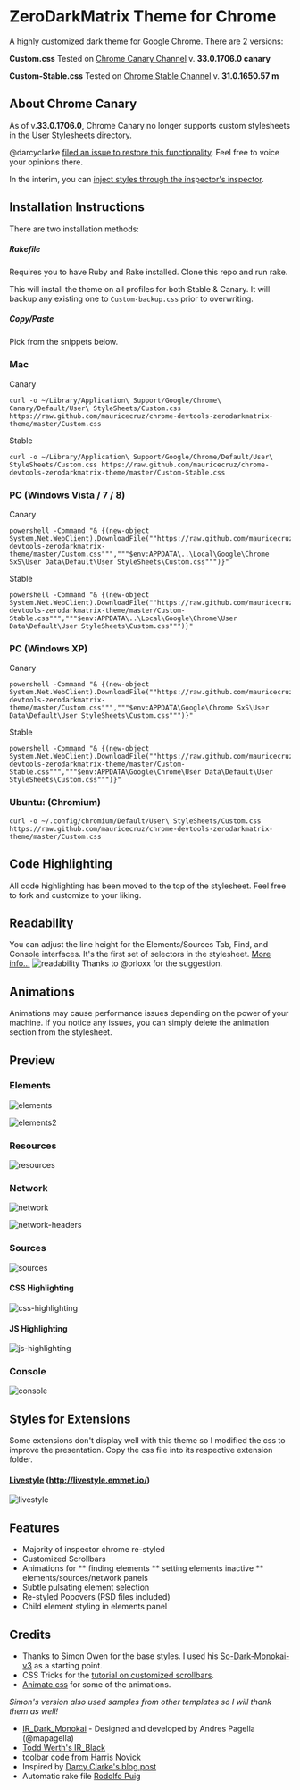 # ZeroDarkMatrix Theme for Chrome

A highly customized dark theme for Google Chrome. There are 2 versions:

**Custom.css**
Tested on [Chrome Canary Channel](https://www.google.com/intl/en/chrome/browser/index.html?extra=devchannel#eula) v. **33.0.1706.0 canary**

**Custom-Stable.css**
Tested on [Chrome Stable Channel](https://www.google.com/intl/en/chrome/browser/)  v. **31.0.1650.57 m**

## About Chrome Canary
As of v.**33.0.1706.0**, Chrome Canary no longer supports custom stylesheets in the User Stylesheets directory. 

@darcyclarke [filed an issue to restore this functionality](https://code.google.com/p/chromium/issues/detail?can=4&start=0&num=100&q=&colspec=ID%20Pri%20M%20Iteration%20ReleaseBlock%20Cr%20Status%20Owner%20Summary%20OS%20Modified&groupby=&sort=&id=318566).  Feel free to voice your opinions there.

In the interim, you can [inject styles through the inspector's inspector](https://github.com/mauricecruz/chrome-devtools-zerodarkmatrix-theme/blob/master/getDevTheme.js).


## Installation Instructions
There are two installation methods:

##### Rakefile
Requires you to have Ruby and Rake installed.  Clone this repo and run rake.  
 
This will install the theme on all profiles for both Stable & Canary.  It will backup any existing one to `Custom-backup.css` prior to overwriting.

##### Copy/Paste
Pick from the snippets below.

### Mac
Canary
```
curl -o ~/Library/Application\ Support/Google/Chrome\ Canary/Default/User\ StyleSheets/Custom.css https://raw.github.com/mauricecruz/chrome-devtools-zerodarkmatrix-theme/master/Custom.css
```
Stable
```
curl -o ~/Library/Application\ Support/Google/Chrome/Default/User\ StyleSheets/Custom.css https://raw.github.com/mauricecruz/chrome-devtools-zerodarkmatrix-theme/master/Custom-Stable.css
```

### PC (Windows Vista / 7 / 8)
Canary
```
powershell -Command "& {(new-object System.Net.WebClient).DownloadFile(""https://raw.github.com/mauricecruz/chrome-devtools-zerodarkmatrix-theme/master/Custom.css""","""$env:APPDATA\..\Local\Google\Chrome SxS\User Data\Default\User StyleSheets\Custom.css""")}"
```
Stable
```
powershell -Command "& {(new-object System.Net.WebClient).DownloadFile(""https://raw.github.com/mauricecruz/chrome-devtools-zerodarkmatrix-theme/master/Custom-Stable.css""","""$env:APPDATA\..\Local\Google\Chrome\User Data\Default\User StyleSheets\Custom.css""")}"
```

### PC (Windows XP)
Canary
```
powershell -Command "& {(new-object System.Net.WebClient).DownloadFile(""https://raw.github.com/mauricecruz/chrome-devtools-zerodarkmatrix-theme/master/Custom.css""","""$env:APPDATA\Google\Chrome SxS\User Data\Default\User StyleSheets\Custom.css""")}"
```
Stable
```
powershell -Command "& {(new-object System.Net.WebClient).DownloadFile(""https://raw.github.com/mauricecruz/chrome-devtools-zerodarkmatrix-theme/master/Custom-Stable.css""","""$env:APPDATA\Google\Chrome\User Data\Default\User StyleSheets\Custom.css""")}"
```

### Ubuntu: (Chromium)

```
curl -o ~/.config/chromium/Default/User\ StyleSheets/Custom.css https://raw.github.com/mauricecruz/chrome-devtools-zerodarkmatrix-theme/master/Custom.css
```


## Code Highlighting

All code highlighting has been moved to the top of the stylesheet.  Feel free to fork and customize to your liking.

## Readability

You can adjust the line height for the Elements/Sources Tab, Find, and Console interfaces.  It's the first set of selectors in the stylesheet. [More info...](https://github.com/mauricecruz/chrome-devtools-zerodarkmatrix-theme/issues/29)
![readability]
Thanks to @orloxx for the suggestion.


## Animations

Animations may cause performance issues depending on the power of your machine.  If you notice any issues, you can simply delete the animation section from the stylesheet.


## Preview

### Elements
![elements]

![elements2]

### Resources
![resources]

### Network
![network]

![network-headers]

### Sources
![sources]

#### CSS Highlighting
![css-highlighting]

#### JS Highlighting
![js-highlighting]

### Console
![console]


[elements]: https://github.com/mauricecruz/chrome-devtools-zerodarkmatrix-theme/blob/master/images/elements.png?raw=true "Elements"
[elements2]: https://github.com/mauricecruz/chrome-devtools-zerodarkmatrix-theme/blob/master/images/elements2.png?raw=true "Elements"
[resources]: https://github.com/mauricecruz/chrome-devtools-zerodarkmatrix-theme/blob/master/images/resources.png?raw=true "Resources"
[network]: https://github.com/mauricecruz/chrome-devtools-zerodarkmatrix-theme/blob/master/images/network.png?raw=true "Network"
[network-headers]: https://github.com/mauricecruz/chrome-devtools-zerodarkmatrix-theme/blob/master/images/network-headers.png?raw=true "Network"
[sources]: https://github.com/mauricecruz/chrome-devtools-zerodarkmatrix-theme/blob/master/images/sources.png?raw=true "Sources"
[css-highlighting]: https://github.com/mauricecruz/chrome-devtools-zerodarkmatrix-theme/blob/master/images/codekit-css-highlight.png?raw=true "CSS-Highlight"
[js-highlighting]: https://github.com/mauricecruz/chrome-devtools-zerodarkmatrix-theme/blob/master/images/codekit-js-highlight.png?raw=true "JS-Highlight"
[console]: https://github.com/mauricecruz/chrome-devtools-zerodarkmatrix-theme/blob/master/images/console.png?raw=true "Console"
[livestyle]: https://raw.github.com/mauricecruz/chrome-devtools-zerodarkmatrix-theme/master/extensions/LiveStyle/preview.png "LiveStyle"
[readability]: https://f.cloud.github.com/assets/1640686/904010/be9d14b4-fbb9-11e2-8de0-1e846a533d31.png "readability"


## Styles for Extensions
Some extensions don't display well with this theme so I modified the css to improve the presentation.  Copy the css file into its respective extension folder.

#### [Livestyle] (http://livestyle.emmet.io/)
![livestyle]


## Features
* Majority of inspector chrome re-styled
* Customized Scrollbars
* Animations for
** finding elements
** setting elements inactive
** elements/sources/network panels
* Subtle pulsating element selection
* Re-styled Popovers (PSD files included)
* Child element styling in elements panel


## Credits

* Thanks to Simon Owen for the base styles.  I used his [So-Dark-Monokai-v3](https://github.com/simonowendesign/SO-Dark-Monokai-v3) as a starting point.
* CSS Tricks for the [tutorial on customized scrollbars](http://css-tricks.com/custom-scrollbars-in-webkit/).
* [Animate.css](https://github.com/daneden/animate.css) for some of the animations.

*Simon's version also used samples from other templates so I will thank them as well!*
* [IR_Dark_Monokai](http://www.andrespagella.com/customising-chrome-devtools) - Designed and developed by Andres Pagella (@mapagella)
* [Todd Werth's IR_Black](http://blog.toddwerth.com/entries/2)
* [toolbar code from Harris Novick](https://gist.github.com/4316646)
* Inspired by [Darcy Clarke's blog post](http://darcyclarke.me/design/skin-your-chrome-inspector/)
* Automatic rake file [Rodolfo Puig](https://github.com/simonowendesign/SO-Dark-Monokai-v3/pull/21)
